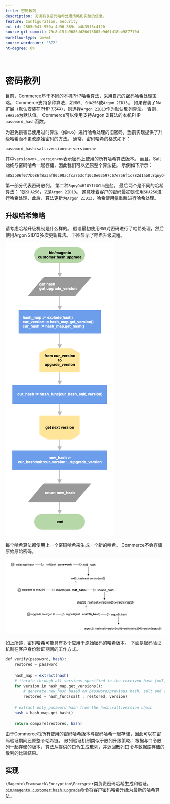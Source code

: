 ```yaml
---
title: 密码散列
description: 阅读有关密码哈希处理策略和实施的信息。
feature: Configuration, Security
exl-id: 2865d041-950a-4d96-869c-b4b35f5c4120
source-git-commit: 79c8a15fb9686dd26d73805e9d0fd18bb987770d
workflow-type: tm+mt
source-wordcount: '372'
ht-degree: 0%

---
```


# 密码散列

目前，Commerce基于不同的本机PHP哈希算法，采用自己的密码哈希处理策略。 Commerce支持多种算法，如`MD5`、`SHA256`或`Argon 2ID13`。 如果安装了Na扩展（默认安装在PHP 7.3中），则选择`Argon 2ID13`作为默认散列算法。 否则，`SHA256`为默认值。 Commerce可以使用支持Argon 2i算法的本机PHP `password_hash`函数。

为避免损害已使用过时算法（如`MD5`）进行哈希处理的旧密码，当前实现提供了升级哈希而不更改原始密码的方法。 通常，密码哈希的格式如下：

```text
password_hash:salt:version<n>:version<n>
```

其中`version<n>`...`version<n>`表示密码上使用的所有哈希算法版本。 而且，Salt始终与密码哈希一起存储，因此我们可以还原整个算法链。 示例如下所示：

```text
a853b06f077b686f8a3af80c98acfca763cf10c0e03597c67e756f1c782d1ab0:8qnyO4H1OYIfGCUb:1:2
```

第一部分代表密码散列。 第二种`8qnyO4H1OYIfGCUb`是盐。 最后两个是不同的哈希算法： 1是`SHA256`，2是`Argon 2ID13`。 这意味着客户的密码最初是使用`SHA256`进行哈希处理，此后，算法更新为`Argon 2ID13`，哈希使用氩重新进行哈希处理。

## 升级哈希策略

请考虑哈希升级机制是什么样的。 假设最初使用`MD5`对密码进行了哈希处理，然后使用Argon 2ID13多次更新算法。 下图显示了哈希升级流程。

![哈希升级工作流](../../assets/configuration/hash-upgrade-algorithm.png)

每个哈希算法都使用上一个密码哈希来生成一个新的哈希。 Commerce不会存储原始原始密码。

![哈希升级策略](../../assets/configuration/hash-upgrade-strategy.png)

如上所述，密码哈希可能具有多个应用于原始密码的哈希版本。
下面是密码验证机制在客户身份验证期间的工作方式。

```php
def verify(password, hash):
    restored = password

    hash_map = extract(hash)
    # iterate through all versions specified in the received hash [md5, sha256, argon2id13]
    for version in hash_map.get_versions():
        # generate new hash based on password/previous hash, salt and version
        restored = hash_func(salt . restored, version)

    # extract only password hash from the hash:salt:version chain
    hash = hash_map.get_hash()

    return compare(restored, hash)
```

由于Commerce将所有使用的密码哈希版本与密码哈希一起存储，因此可以在密码验证期间还原整个哈希链。 散列验证机制类似于散列升级策略：根据与口令散列一起存储的版本，算法从提供的口令生成散列，并返回散列口令与数据库存储的散列的比较结果。

## 实现

`\Magento\Framework\Encryption\Encryptor`类负责密码哈希生成和验证。 [`bin/magento customer:hash:upgrade`](https://experienceleague.adobe.com/zh-hans/docs/commerce-operations/tools/cli-reference/commerce-on-premises#customerhashupgrade)命令将客户密码哈希升级为最新的哈希算法。
